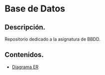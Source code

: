 <div align="justify">

# Base de Datos
## Descripción.

Repositorio dedicado a la asignatura de BBDD.

## Contenidos.

 - [Diagrama ER](ER/README.md)


</div>